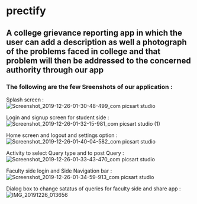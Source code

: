 # prectify
## A college grievance reporting app in which the user can add a description as well a photograph of the problems faced in college and that problem will then be addressed to the concerned authority through our app

### The following are the few Sreenshots of our application :

Splash screen : 
![Screenshot_2019-12-26-01-30-48-499_com picsart studio](https://user-images.githubusercontent.com/58221273/71450121-60694e80-2781-11ea-91c9-580286232a2e.png)

Login and signup screen for student side : 
![Screenshot_2019-12-26-01-32-15-981_com picsart studio (1)](https://user-images.githubusercontent.com/58221273/71450219-8263d080-2783-11ea-929e-b15e3abab77f.png)

Home screen and logout and settings option : 
![Screenshot_2019-12-26-01-40-04-582_com picsart studio](https://user-images.githubusercontent.com/58221273/71450120-60694e80-2781-11ea-86c5-efbbefc25c8e.png)

Activity to select Query type and to post Query : 
![Screenshot_2019-12-26-01-33-43-470_com picsart studio](https://user-images.githubusercontent.com/58221273/71450122-6101e500-2781-11ea-9c40-a6c7f0094894.png)

Faculty side login and Side Navigation bar : 
![Screenshot_2019-12-26-01-34-59-913_com picsart studio](https://user-images.githubusercontent.com/58221273/71450118-60694e80-2781-11ea-9e3f-7a0da7c6f7c7.png)

Dialog box to change satatus of queries for faculty side and share app : 
![IMG_20191226_013656](https://user-images.githubusercontent.com/58221273/71450119-60694e80-2781-11ea-9cb3-50c9fb331d77.jpg)

